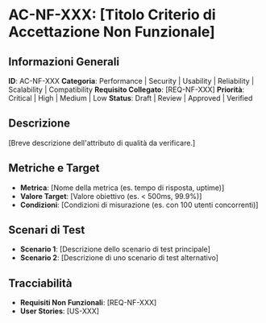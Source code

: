 # AC-NF-XXX: [Titolo Criterio di Accettazione Non Funzionale]

## Informazioni Generali

**ID**: AC-NF-XXX
**Categoria**: Performance | Security | Usability | Reliability | Scalability | Compatibility
**Requisito Collegato**: [REQ-NF-XXX]
**Priorità**: Critical | High | Medium | Low
**Status**: Draft | Review | Approved | Verified

## Descrizione

[Breve descrizione dell'attributo di qualità da verificare.]

## Metriche e Target

- **Metrica**: [Nome della metrica (es. tempo di risposta, uptime)]
- **Valore Target**: [Valore obiettivo (es. < 500ms, 99.9%)]
- **Condizioni**: [Condizioni di misurazione (es. con 100 utenti concorrenti)]

## Scenari di Test

- **Scenario 1**: [Descrizione dello scenario di test principale]
- **Scenario 2**: [Descrizione di uno scenario di test alternativo]

## Tracciabilità

- **Requisiti Non Funzionali**: [REQ-NF-XXX]
- **User Stories**: [US-XXX]
